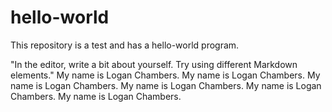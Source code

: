 # hello-world

This repository is a test and has a hello-world program.

"In the editor, write a bit about yourself. Try using different Markdown elements."
My name is Logan Chambers.
My name is Logan Chambers.
My name is Logan Chambers.
My name is Logan Chambers.
My name is Logan Chambers.
My name is Logan Chambers.

